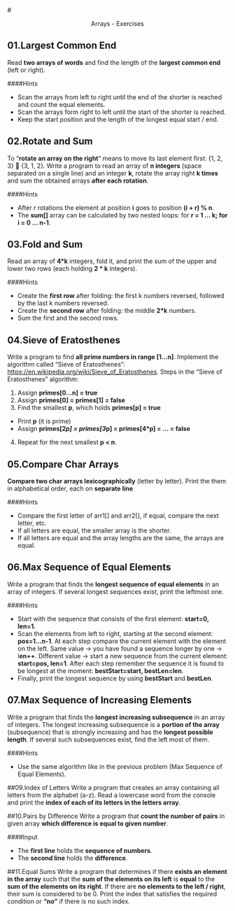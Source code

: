 #<p align="center"> Arrays - Exercises <p>

## 01.Largest Common End
Read **two arrays of words** and find the length of the **largest common end** (left or right).

####Hints

- Scan the arrays from left to right until the end of the shorter is reached and count the equal elements.
- Scan the arrays form right to left until the start of the shorter is reached.
- Keep the start position and the length of the longest equal start / end.

## 02.Rotate and Sum
To “**rotate an array on the right**” means to move its last element first: {1, 2, 3}  {3, 1, 2}.
Write a program to read an array of **n integers** (space separated on a single line) and an integer **k**, rotate the array right **k times** and sum the obtained arrays **after each rotation**.

####Hints

- After r rotations the element at position **i** goes to position **(i + r) % n**.
- The **sum[]** array can be calculated by two nested loops: for **r = 1 … k; for i = 0 … n-1**.

## 03.Fold and Sum 
Read an array of **4*k** integers, fold it, and print the sum of the upper and lower two rows (each holding **2 * k** integers).

####Hints
- Create the **first row** after folding: the first k numbers reversed, followed by the last k numbers reversed.
- Create the **second row** after folding: the middle **2*k** numbers.
- Sum the first and the second rows.

## 04.Sieve of Eratosthenes
Write a program to find **all prime numbers in range [1…n]**. Implement the algorithm called “Sieve of Eratosthenes”: https://en.wikipedia.org/wiki/Sieve_of_Eratosthenes. Steps in the “Sieve of Eratosthenes” algorithm:
1.	Assign **primes[0…n] = true**
2.	Assign **primes[0] = primes[1] = false**
3.	Find the smallest **p**, which holds **primes[p] = true**
- Print **p** (it is prime)
- Assign **primes[2*p] = primes[3*p] = primes[4*p] = … = false**
4.	Repeat for the next smallest **p < n**.

## 05.Compare Char Arrays
**Compare two char arrays lexicographically** (letter by letter).
Print the them in alphabetical order, each on **separate line**

####Hints
- Compare the first letter of arr1[] and arr2[], if equal, compare the next letter, etc.
- If all letters are equal, the smaller array is the shorter.
- If all letters are equal and the array lengths are the same, the arrays are equal.

## 06.Max Sequence of Equal Elements
Write a program that finds the **longest sequence of equal elements** in an array of integers. If several longest sequences exist, print the leftmost one.

####Hints
- Start with the sequence that consists of the first element: **start=0, len=1.**
- Scan the elements from left to right, starting at the second element: **pos=1…n-1**.
At each step compare the current element with the element on the left.
Same value -> you have found a sequence longer by one -> l**en++**.
Different value -> start a new sequence from the current element: **start=pos, len=1**.
After each step remember the sequence it is found to be longest at the moment: **bestStart=start, bestLen=len**.
- Finally, print the longest sequence by using **bestStart** and **bestLen**.

## 07.Max Sequence of Increasing Elements
Write a program that finds the **longest increasing subsequence** in an array of integers. The longest increasing subsequence is a **portion of the array** (subsequence) that is strongly increasing and has the **longest possible length**. If several such subsequences exist, find the left most of them.

####Hints

- Use the same algorithm like in the previous problem (Max Sequence of Equal Elements).

##09.Index of Letters
Write a program that creates an array containing all letters from the alphabet (a-z). Read a lowercase word from the console and print the **index of each of its letters in the letters array**.

##10.Pairs by Difference
Write a program that **count the number of pairs** in given array **which difference is equal to given number**.

####Input

- The **first line** holds the **sequence of numbers**.
- The **second line** holds the **difference**.

##11.Equal Sums
Write a program that determines if there **exists an element in the array** such that the **sum of the elements on its left** is **equal** to the **sum of the elements on its right**. If there are **no elements to the left / right**, their sum is considered to be 0. Print the index that satisfies the required condition or **“no”** if there is no such index.
